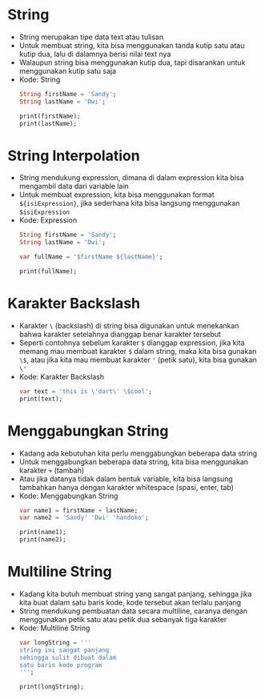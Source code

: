 # String
* String merupakan tipe data text atau tulisan
* Untuk membuat string, kita bisa menggunakan tanda kutip satu atau kutip dua, lalu di dalamnya berisi nilai text nya
* Walaupun string bisa menggunakan kutip dua, tapi disarankan untuk menggunakan kutip satu saja
* Kode: String
  ```dart
  String firstName = 'Sandy';
  String lastName = 'Dwi';

  print(firstName);
  print(lastName);
  ```

# String Interpolation
* String mendukung expression, dimana di dalam expression kita bisa mengambil data dari variable lain
* Untuk membuat expression, kita bisa menggunakan format ``` ${isiExpression} ```, jika sederhana kita bisa langsung menggunakan ``` $isiExpression ```
* Kode: Expression
  ```dart
  String firstName = 'Sandy';
  String lastName = 'Dwi';

  var fullName = '$firstName ${lastName}';

  print(fullName);
  ```

# Karakter Backslash
* Karakter ``` \ ``` (backslash) di string bisa digunakan untuk menekankan bahwa karakter setelahnya dianggap benar karakter tersebut
* Seperti contohnya sebelum karakter ``` $ ``` dianggap expression, jika kita memang mau membuat karakter ``` $ ``` dalam string, maka kita bisa gunakan ``` \$ ```, atau jika kita mau membuat karakter ``` ' ``` (petik satu), kita bisa gunakan ``` \' ```
* Kode: Karakter Backslash
  ```dart
  var text = 'this is \'dart\' \$cool';
  print(text);
  ```

# Menggabungkan String
* Kadang ada kebutuhan kita perlu menggabungkan beberapa data string
* Untuk menggabungkan beberapa data string, kita bisa menggunakan karakter ``` + ``` (tambah)
* Atau jika datanya tidak dalam bentuk variable, kita bisa langsung tambahkan hanya dengan karakter whitespace (spasi, enter, tab)
* Kode: Menggabungkan String
  ```dart
  var name1 = firstName + lastName;
  var name2 = 'Sandy' 'Dwi' 'handoko';

  print(name1);
  print(name2);
  ```

# Multiline String
* Kadang kita butuh membuat string yang sangat panjang, sehingga jika kita buat dalam satu baris kode, kode tersebut akan terlalu panjang
* String mendukung pembuatan data secara multiline, caranya dengan menggunakan petik satu atau petik dua sebanyak tiga karakter
* Kode: Multiline String
  ```dart
  var longString = '''
  string ini sangat panjang
  sehingga sulit dibuat dalam
  satu baris kode program
  ''';

  print(longString);
  ```
